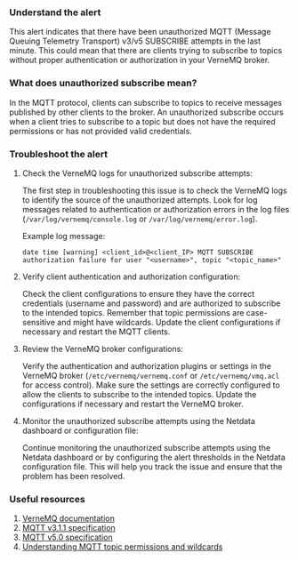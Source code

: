 ### Understand the alert

This alert indicates that there have been unauthorized MQTT (Message Queuing Telemetry Transport) v3/v5 SUBSCRIBE attempts in the last minute. This could mean that there are clients trying to subscribe to topics without proper authentication or authorization in your VerneMQ broker.

### What does unauthorized subscribe mean?

In the MQTT protocol, clients can subscribe to topics to receive messages published by other clients to the broker. An unauthorized subscribe occurs when a client tries to subscribe to a topic but does not have the required permissions or has not provided valid credentials.

### Troubleshoot the alert

1. Check the VerneMQ logs for unauthorized subscribe attempts:

   The first step in troubleshooting this issue is to check the VerneMQ logs to identify the source of the unauthorized attempts. Look for log messages related to authentication or authorization errors in the log files (`/var/log/vernemq/console.log` or `/var/log/vernemq/error.log`).

   Example log message:
   ```
   date time [warning] <client_id>@<client_IP> MQTT SUBSCRIBE authorization failure for user "<username>", topic "<topic_name>"
   ```

2. Verify client authentication and authorization configuration:

   Check the client configurations to ensure they have the correct credentials (username and password) and are authorized to subscribe to the intended topics. Remember that topic permissions are case-sensitive and might have wildcards. Update the client configurations if necessary and restart the MQTT clients.

3. Review the VerneMQ broker configurations:

   Verify the authentication and authorization plugins or settings in the VerneMQ broker (`/etc/vernemq/vernemq.conf` or `/etc/vernemq/vmq.acl` for access control). Make sure the settings are correctly configured to allow the clients to subscribe to the intended topics. Update the configurations if necessary and restart the VerneMQ broker.

4. Monitor the unauthorized subscribe attempts using the Netdata dashboard or configuration file:

   Continue monitoring the unauthorized subscribe attempts using the Netdata dashboard or by configuring the alert thresholds in the Netdata configuration file. This will help you track the issue and ensure that the problem has been resolved.

### Useful resources

1. [VerneMQ documentation](https://vernemq.com/docs/)
2. [MQTT v3.1.1 specification](https://docs.oasis-open.org/mqtt/mqtt/v3.1.1/os/mqtt-v3.1.1-os.html)
3. [MQTT v5.0 specification](https://docs.oasis-open.org/mqtt/mqtt/v5.0/mqtt-v5.0.html)
4. [Understanding MQTT topic permissions and wildcards](http://www.steves-internet-guide.com/understanding-mqtt-topics/)